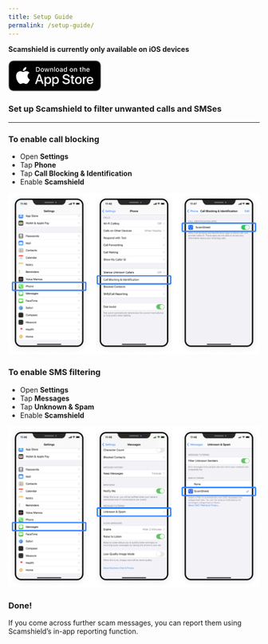 ```yaml
---
title: Setup Guide
permalink: /setup-guide/
---
```

**Scamshield is currently only available on iOS devices**

<a href="https://apps.apple.com/sg/app/scamshield/id1497144087" alt="Apple App Store link"><img src="/images/applestore.png" width="186px"/></a>

### Set up Scamshield to filter unwanted calls and SMSes
---
### To enable call blocking
*  Open **Settings**
*  Tap **Phone**
*  Tap **Call Blocking & Identification**
*  Enable **Scamshield**

![](/images/setup-guide1.png)


### To enable SMS filtering
* Open **Settings**
* Tap **Messages**
* Tap **Unknown & Spam**
* Enable **Scamshield**

![](/images/setup-guide2.png)

### Done!
If you come across further scam messages, you can report them using Scamshield’s in-app reporting function.
